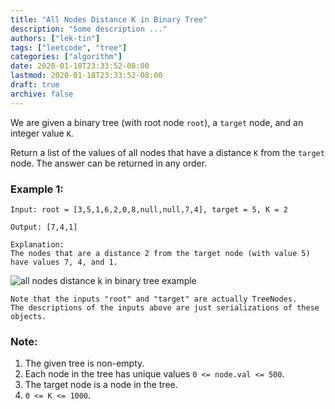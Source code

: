 ```yaml
---
title: "All Nodes Distance K in Binary Tree"
description: "Some description ..."
authors: ["lek-tin"]
tags: ["leetcode", "tree"]
categories: ["algorithm"]
date: 2020-01-18T23:33:52-08:00
lastmod: 2020-01-18T23:33:52-08:00
draft: true
archive: false
---
```

We are given a binary tree (with root node `root`), a `target` node, and an integer value `K`.

Return a list of the values of all nodes that have a distance `K` from the `target` node.  The answer can be returned in any order.

### Example 1:
```
Input: root = [3,5,1,6,2,0,8,null,null,7,4], target = 5, K = 2

Output: [7,4,1]

Explanation:
The nodes that are a distance 2 from the target node (with value 5)
have values 7, 4, and 1.
```
![all nodes distance k in binary tree example](https://s3-lc-upload.s3.amazonaws.com/uploads/2018/06/28/sketch0.png)
```
Note that the inputs "root" and "target" are actually TreeNodes.
The descriptions of the inputs above are just serializations of these objects.
```

### Note:
1. The given tree is non-empty.
2. Each node in the tree has unique values `0 <= node.val <= 500`.
3. The target node is a node in the tree.
4. `0 <= K <= 1000`.